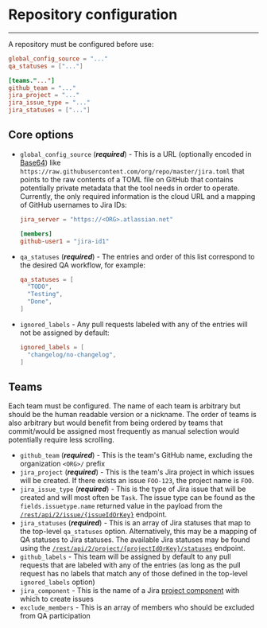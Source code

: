 # Repository configuration

-----

A repository must be configured before use:

```toml
global_config_source = "..."
qa_statuses = ["..."]

[teams."..."]
github_team = "..."
jira_project = "..."
jira_issue_type = "..."
jira_statuses = ["..."]
```

## Core options

- `global_config_source` (***required***) - This is a URL (optionally encoded in [Base64](https://en.wikipedia.org/wiki/Base64)) like `https://raw.githubusercontent.com/org/repo/master/jira.toml` that points to the raw contents of a TOML file on GitHub that contains potentially private metadata that the tool needs in order to operate. Currently, the only required information is the cloud URL and a mapping of GitHub usernames to Jira IDs:
  ```toml
  jira_server = "https://<ORG>.atlassian.net"

  [members]
  github-user1 = "jira-id1"
  ```
- `qa_statuses` (***required***) - The entries and order of this list correspond to the desired QA workflow, for example:
  ```toml
  qa_statuses = [
    "TODO",
    "Testing",
    "Done",
  ]
  ```
- `ignored_labels` - Any pull requests labeled with any of the entries will not be assigned by default:
  ```toml
  ignored_labels = [
    "changelog/no-changelog",
  ]
  ```

## Teams

Each team must be configured. The name of each team is arbitrary but should be the human readable version or a nickname. The order of teams is also arbitrary but would benefit from being ordered by teams that commit/would be assigned most frequently as manual selection would potentially require less scrolling.

- `github_team` (***required***) - This is the team's GitHub name, excluding the organization `<ORG>/` prefix
- `jira_project` (***required***) - This is the team's Jira project in which issues will be created. If there exists an issue `FOO-123`, the project name is `FOO`.
- `jira_issue_type` (***required***) - This is the type of Jira issue that will be created and will most often be `Task`. The issue type can be found as the `fields.issuetype.name` returned value in the payload from the [`/rest/api/2/issue/{issueIdOrKey}`](https://developer.atlassian.com/cloud/jira/platform/rest/v2/api-group-issues/#api-rest-api-2-issue-issueidorkey-get) endpoint.
- `jira_statuses` (***required***) - This is an array of Jira statuses that map to the top-level `qa_statuses` option. Alternatively, this may be a mapping of QA statuses to Jira statuses. The available Jira statuses may be found using the [`/rest/api/2/project/{projectIdOrKey}/statuses`](https://developer.atlassian.com/cloud/jira/platform/rest/v2/api-group-projects/#api-rest-api-2-project-projectidorkey-statuses-get) endpoint.
- `github_labels` - This team will be assigned by default to any pull requests that are labeled with any of the entries (as long as the pull request has no labels that match any of those defined in the top-level `ignored_labels` option)
- `jira_component` - This is the name of a Jira [project component](https://support.atlassian.com/jira-software-cloud/docs/organize-work-with-components/) with which to create issues
- `exclude_members` - This is an array of members who should be excluded from QA participation
